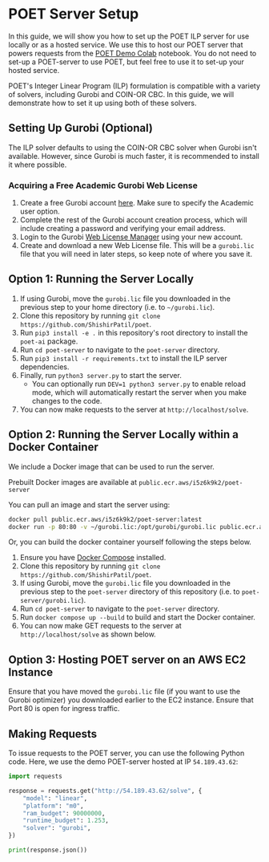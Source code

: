 # POET Server Setup

In this guide, we will show you how to set up the POET ILP server for use locally or as a hosted service. We use this to host our POET server that powers requests from the [POET Demo Colab](https://colab.research.google.com/drive/1iup_edJd9zB1tfVBHXLmkWOT5yoSmXzz?usp=sharing) notebook. You do not need to set-up a POET-server to use POET, but feel free to use it to set-up your hosted service. 

POET's Integer Linear Program (ILP) formulation is compatible with a variety of solvers, including Gurobi and COIN-OR CBC. In this guide, we will demonstrate how to set it up using both of these solvers.

## Setting Up Gurobi (Optional)

The ILP solver defaults to using the COIN-OR CBC solver when Gurobi isn't available. However, since Gurobi is much faster, it is recommended to install it where possible.

### Acquiring a Free Academic Gurobi Web License

1. Create a free Gurobi account [here](https://pages.gurobi.com/registration). Make sure to specify the Academic user option.
2. Complete the rest of the Gurobi account creation process, which will include creating a password and verifying your email address.
3. Login to the Gurobi [Web License Manager](https://license.gurobi.com/) using your new account.
4. Create and download a new Web License file. This will be a `gurobi.lic` file that you will need in later steps, so keep note of where you save it.

## Option 1: Running the Server Locally

1. If using Gurobi, move the `gurobi.lic` file you downloaded in the previous step to your home directory (i.e. to `~/gurobi.lic`).
2. Clone this repository by running `git clone https://github.com/ShishirPatil/poet`.
3. Run `pip3 install -e .` in this repository's root directory to install the `poet-ai` package.
4. Run `cd poet-server` to navigate to the `poet-server` directory.
5. Run `pip3 install -r requirements.txt` to install the ILP server dependencies.
6. Finally, run `python3 server.py` to start the server.
    - You can optionally run `DEV=1 python3 server.py` to enable reload mode, which will automatically restart the server when you make changes to the code.
7. You can now make requests to the server at `http://localhost/solve`.

## Option 2: Running the Server Locally within a Docker Container

We include a Docker image that can be used to run the server. 

Prebuilt Docker images are available at `public.ecr.aws/i5z6k9k2/poet-server`

You can pull an image and start the server using:

```bash
docker pull public.ecr.aws/i5z6k9k2/poet-server:latest
docker run -p 80:80 -v ~/gurobi.lic:/opt/gurobi/gurobi.lic public.ecr.aws/i5z6k9k2/poet-server
```

Or, you can build the docker container yourself following the steps below. 


1. Ensure you have [Docker Compose](https://docs.docker.com/compose/install/) installed.
2. Clone this repository by running `git clone https://github.com/ShishirPatil/poet`.
3. If using Gurobi, move the `gurobi.lic` file you downloaded in the previous step to the `poet-server` directory of this repository (i.e. to `poet-server/gurobi.lic`).
4. Run `cd poet-server` to navigate to the `poet-server` directory.
5. Run `docker compose up --build` to build and start the Docker container.
6. You can now make GET requests to the server at `http://localhost/solve` as shown below.

## Option 3: Hosting POET server on an AWS EC2 Instance

Ensure that you have moved the `gurobi.lic` file (if you want to use the Gurobi optimizer) you downloaded earlier to the EC2 instance. Ensure that Port 80 is open for ingress traffic. 
 

## Making Requests 

To issue requests to the POET server, you can use the following Python code. Here, we use the demo POET-server hosted at IP `54.189.43.62`:

```python
import requests

response = requests.get("http://54.189.43.62/solve", {
    "model": "linear",
    "platform": "m0",
    "ram_budget": 90000000,
    "runtime_budget": 1.253,
    "solver": "gurobi",
})

print(response.json())
```



